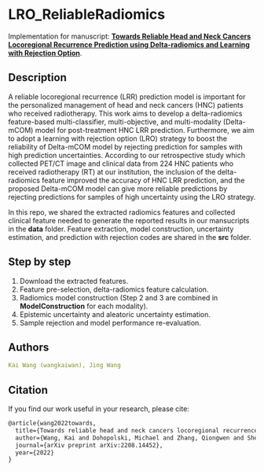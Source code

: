 # LRO_ReliableRadiomics
Implementation for manuscript: [**Towards Reliable Head and Neck Cancers Locoregional Recurrence Prediction using Delta-radiomics and Learning with Rejection Option**](https://arxiv.org/abs/2208.14452).

## Description
A reliable locoregional recurrence (LRR) prediction model is important for the personalized management of head and neck cancers (HNC) patients who received radiotherapy. This work aims to develop a delta-radiomics feature-based multi-classifier, multi-objective, and multi-modality (Delta-mCOM) model for post-treatment HNC LRR prediction. Furthermore, we aim to adopt a learning with rejection option (LRO) strategy to boost the reliability of Delta-mCOM model by rejecting prediction for samples with high prediction uncertainties. According to our retrospective study which collected PET/CT image and clinical data from 224 HNC patients who received radiotherapy (RT) at our institution, the inclusion of the delta-radiomics feature improved the accuracy of HNC LRR prediction, and the proposed Delta-mCOM model can give more reliable predictions by rejecting predictions for samples of high uncertainty using the LRO strategy.

In this repo, we shared the extracted radiomics features and collected clinical feature needed to generate the reported results in our mansucripts in the **data** folder. Feature extraction, model construction, uncertainty estimation, and prediction with rejection codes are shared in the **src** folder.


## Step by step
1. Download the extracted features.
2. Feature pre-selection, delta-radiomics feature calculation.
3. Radiomics model construction (Step 2 and 3 are combined in **ModelConstruction** for each modality).
4. Epistemic uncertainty and aleatoric uncertainty estimation.
5. Sample rejection and model performance re-evaluation.


## Authors
```yaml
Kai Wang (wangkaiwan), Jing Wang
```
## Citation

If you find our work useful in your research, please cite:

```latex
@article{wang2022towards,
  title={Towards reliable head and neck cancers locoregional recurrence prediction using delta-radiomics and learning with rejection option},
  author={Wang, Kai and Dohopolski, Michael and Zhang, Qiongwen and Sher, David and Wang, Jing},
  journal={arXiv preprint arXiv:2208.14452},
  year={2022}
}
```